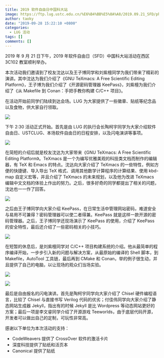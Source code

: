 ```yaml
---
title: 2019 软件自由日中国科大站
image: https://ftp.lug.ustc.edu.cn/%E6%B4%BB%E5%8A%A8/2019.09.21_SFD/photo/DSC_0830.JPG
author: taoky
date: "2019-09-28 15:22:10 +0800"
categories:
  - LUG 活动
tags: []
comments: []
---
```


2019 年 9 月 21 日下午，2019 年软件自由日（SFD）中国科大站活动在西区 3C102 教室顺利举办。

本次活动我们邀请到了校友沈达以及王子博同学和刘紫檀同学为我们带来了精彩的演讲。其中沈达为我们介绍了《GNU TeXmacs: A Free Scientific Editing Platform》，王子博为我们介绍了《开源密码管理器 KeePass》，刘紫檀为我们介绍了《从 Makefile 到 Conan：手把手教你构建 C/C++ 项目》。

在活动开始前同学们陆续到达会场。LUG 为大家提供了一些徽章、贴纸等纪念品以及食物，供大家自行领取。

![](http://ftp.lug.ustc.edu.cn/%E6%B4%BB%E5%8A%A8/2019.09.21_SFD/photo/DSC_0819.JPG)

下午 2:30 活动正式开始。首先是由 LUG 的执行会长陶柯宇同学为大家介绍软件自由日、USTCLUG、本场软件自由日的日程安排，以及闪电演讲等事项。

![](http://ftp.lug.ustc.edu.cn/%E6%B4%BB%E5%8A%A8/2019.09.21_SFD/photo/DSC_0844.JPG)

在简短的介绍后就是校友沈达为大家带来《GNU TeXmacs: A Free Scientific Editing Platform》。TeXmacs 是一个为编写优雅美观的科技类文档而制作的编辑器，有 TeX 和 Emacs 的特点。沈达向大家介绍了 TeXmacs 的一些特性，例如方便的快捷键、导入导出 TeX 格式、调用其他数学计算程序的计算结果、使用 kbd-map 自定义宏等，并且介绍了 TeXmacs 的未来规划，以及他为改进 TeXmacs 编辑中文文档的体验上作出的努力。之后，很多好奇的同学都提出了相关的问题，沈达也一一作了回答。

![](http://ftp.lug.ustc.edu.cn/%E6%B4%BB%E5%8A%A8/2019.09.21_SFD/photo/DSC_0862.JPG)

之后由王子博同学向大家介绍 KeePass，在日常生活中管理网站密码，难道安全与易用不可兼得？密码管理器可以使二者得兼。KeePass 就是这样一款开源的密码管理器。之后，王子博同学还现场演示了 KeePass 的使用，介绍了 KeePass 的安全特性，最后还介绍了一些密码相关的小技巧。

![](http://ftp.lug.ustc.edu.cn/%E6%B4%BB%E5%8A%A8/2019.09.21_SFD/photo/DSC_0878.JPG)

在短暂的休息后，是刘紫檀同学对 C/C++ 项目构建系统的介绍。他从最简单的程序编译开始，一步步引入新的问题与解决方案，从最原始的编译的 Shell 脚本，到 Makefile，AutoTool 工具链，最后再到 CMake 和 Conan，举的例子很生动，并且提供了自己的电脑，以让现场的观众们当场实验。

![](http://ftp.lug.ustc.edu.cn/%E6%B4%BB%E5%8A%A8/2019.09.21_SFD/photo/DSC_0891.JPG)

![](http://ftp.lug.ustc.edu.cn/%E6%B4%BB%E5%8A%A8/2019.09.21_SFD/photo/DSC_0893.JPG)

最后是自由报名的闪电演讲。首先是陶柯宇同学向大家介绍了 Chisel 硬件编程语言，比较了 Chisel 与直接书写 Verilog 代码的优劣；付佳伟同学向大家介绍了静态网站生成器 Jekyll，指出有的时候 Jekyll 是比 Wordpress 等动态网站更好的方案；最后一项是李文睿同学介绍了开源游戏 Teeworlds，由于底层代码开源，开发者可以做出自己的定制，可玩性非常高。

感谢以下单位为本次活动的支持：

- CodeWeavers 提供了 CrossOver 软件的激活卡片
- 深度科技提供了贴纸和活页本
- Canonical 提供了贴纸
